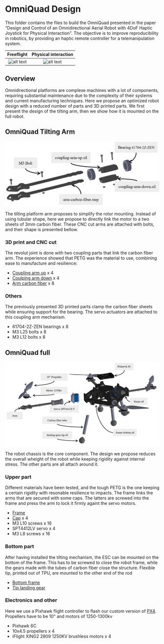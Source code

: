 # OmniQuad Design

This folder contains the files to build the OmniQuad presented in the paper "Design and Control of an Omnidirectional Aerial Robot with 4DoF Haptic Joystick for Physical Interaction". The objective is to improve reproducibility in robotics, by providing an haptic remote controller for a telemanipulation system.

Freeflight           |  Physical interaction
:-------------------------:|:-------------------------:
![alt text](assets/omniquad_freeflight.GIF)  |  ![alt text](assets/omniquad_contactflight.GIF)


## Overview

Omnidirectional platforms are complexe machines with a lot of components, requiring substantial maintenance due to the complexity of their systems and current manufacturing techniques. Here we propose an optimized robot design with a reduced number of parts and 3D printed parts. We first present the design of the tilting arm, then we show how it is mounted on the full robot.

## OmniQuad Tilting Arm

![alt text](assets/omniquad-parts-arm.PNG)

The tilting platform arm proposes to simplify the rotor mounting. Instead of using tubular shape, here we propose to directly link the motor to a two sheets of 3mm carbon fiber. These CNC cut arms are attached with bolts, and their shape is presented bellow.

### 3D print and CNC cut

The revolut joint is done with two coupling parts that link the carbon fiber arm. The experience showed that PETG was the material to use, combining ease to manufacture and resilience:

- [Coupling arm up](parts/coupling-arm-up.stl) x 4
- [Coulping arm down](parts/coupling-arm-down.stl) x 4
- [Arm carbon fiber](parts/arm-carbon-fiber.step) x 8

### Others

The previously presented 3D printed parts clamp the carbon fiber sheets while ensuring support for the bearing. The servo actuators are attached to this coupling arm mechanism.

- 61704-2Z-ZEN bearings x 8
- M3 L25 bolts x 8
- M3 L12 bolts x 8

## OmniQuad full

![alt text](assets/omniquad-parts.PNG)

The robot chassis is the core component. The design we propose reduces the overall wheight of the robot while keeping rigidity against internal stress. The other parts are all attach around it.

### Upper part

Different materials have been tested, and the tough PETG is the one keeping a certain rigidity with resonable resilience to impacts. The frame links the arms that are secured with some caps. The latters are screwed into the frame and press the arm to lock it firmly againt the servo motors.

- [Frame](parts/frame.stl)
- [Cap](parts/cap-arm.stl) x 4
- M3 L10 screws x 16
- SPT4412LV servo  x 4
- M3 L8 screws x 16

### Bottom part

After having installed the tilting mechanism, the ESC can be mounted on the bottom of the frame. This has to be screwed to close the robot frame, while the gears made with the tubes of carbon fiber close the structure. Flexible tip, printed out of TPU, are mounted to the other end of the rod

- [Bottom frame](parts/frame-bottom.stl)
- [Tip landing gear](parts/landing-gear-tip.stl)

### Electronics and other

Here we use a Pixhawk flight controller to flash our custom version of [PX4](https://github.com/tilties2/PX4-OmniQuad). Propellers have to be 10" and motors of 1250-1300kv

- Pixhawk 6C
- 10x4.5 propellers x 4
- iFlight XING2 2809 1250KV brushless motors x 4